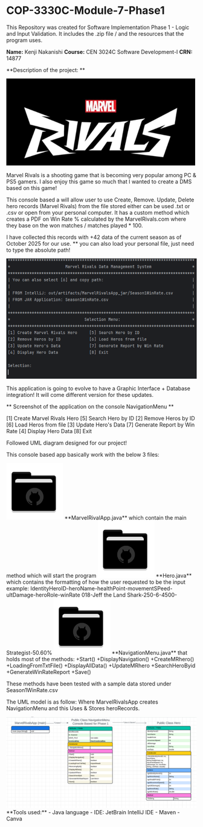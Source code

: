 # COP-3330C-Module-7-Phase1 
This Repository was created for Software Implementation Phase 1 - Logic and Input Validation. It includes the .zip file / and the resources that the program uses.


**Name:** Kenji Nakanishi 
**Course:** CEN 3024C Software Development-I 
**CRN:** 14877

**Description of the project: **

<img src="images/rivals.png" width="500" >

Marvel Rivals is a shooting game that is becoming very popular among PC & PS5 gamers. I also enjoy this game so much that I wanted to create a DMS based on this game!

This console based a will allow user to use Create, Remove. Update, Delete hero records (Marvel Rivals) from the file stored either can be used .txt or .csv or open from your personal computer. It has a custom method which creates a PDF on Win Rate % calculated by the MarvelRivals.com where they base on the won matches / matches played * 100.

I have collected this records with +42 data of the current season as of October 2025 for our use.
** you can also load your personal file, just need to type the absolute path!


<img src="images/console.png" width="750" >



This application is going to evolve to have a Graphic Interface + Database integration! 
It will come different version for these updates. 

** Screenshot of the application on the console NavigationMenu **

[1] Create Marvel Rivals Hero     [5] Search Hero by ID
[2] Remove Heros by ID            [6] Load Heros from file
[3] Update Hero's Data            [7] Generate Report by Win Rate
[4] Display Hero Data             [8] Exit

Followed UML diagram designed for our project!

This console based app basically work with the below 3 files:


<img src="images/folder_icon.png" width="150" >
**MarvelRivalApp.java** 
which contain the main method which will start the program




<img src="images/folder_icon.png" width="150" >
**Hero.java** 
which contains the formatting of how the user requested to be the input
example:
IdentityHeroID-heroName-healthPoint-movementSPeed-ultDamage-heroRole-winRate
018-Jeff the Land Shark-250-6-4500-Strategist-50.60%



<img src="images/folder_icon.png" width="150" >
**NavigationMenu.java** 
that holds most of the methods:
+Start()
+DisplayNavigation()
+CreateMRhero()
+LoadingFromTxtFile()
+DisplayAllData()
+UpdateMRhero
+SearchHeroByid
+GenerateWinRateReport
+Save()

These methods have been tested with a sample data stored under Season1WinRate.csv
  



The UML model is as follow:
Where MarvelRivalsApp creates NavigationMenu and this Uses & Stores heroRecords.

<img src="images/uml.png" width="900" >
**Tools used:**
- Java language
- IDE: JetBrain IntelliJ IDE
- Maven
- Canva
  
